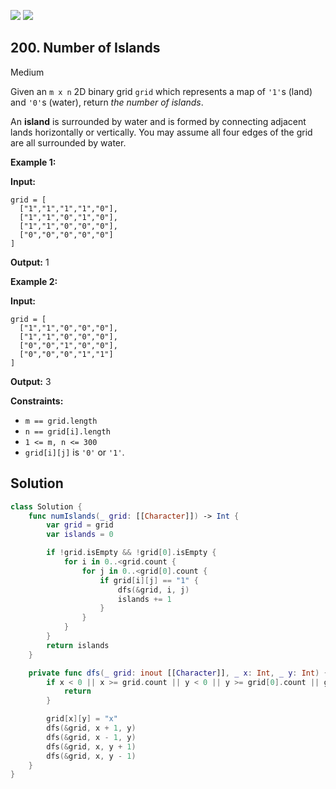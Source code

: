 [![](https://img.shields.io/github/stars/LeetCode-in-Swift/LeetCode-in-Swift?label=Stars&style=flat-square)](https://github.com/LeetCode-in-Swift/LeetCode-in-Swift)
[![](https://img.shields.io/github/forks/LeetCode-in-Swift/LeetCode-in-Swift?label=Fork%20me%20on%20GitHub%20&style=flat-square)](https://github.com/LeetCode-in-Swift/LeetCode-in-Swift/fork)

## 200\. Number of Islands

Medium

Given an `m x n` 2D binary grid `grid` which represents a map of `'1'`s (land) and `'0'`s (water), return _the number of islands_.

An **island** is surrounded by water and is formed by connecting adjacent lands horizontally or vertically. You may assume all four edges of the grid are all surrounded by water.

**Example 1:**

**Input:**

    grid = [
      ["1","1","1","1","0"],
      ["1","1","0","1","0"],
      ["1","1","0","0","0"],
      ["0","0","0","0","0"]
    ]

**Output:** 1 

**Example 2:**

**Input:**

    grid = [
      ["1","1","0","0","0"],
      ["1","1","0","0","0"],
      ["0","0","1","0","0"],
      ["0","0","0","1","1"]
    ]

**Output:** 3 

**Constraints:**

*   `m == grid.length`
*   `n == grid[i].length`
*   `1 <= m, n <= 300`
*   `grid[i][j]` is `'0'` or `'1'`.

## Solution

```swift
class Solution {
    func numIslands(_ grid: [[Character]]) -> Int {
        var grid = grid
        var islands = 0

        if !grid.isEmpty && !grid[0].isEmpty {
            for i in 0..<grid.count {
                for j in 0..<grid[0].count {
                    if grid[i][j] == "1" {
                        dfs(&grid, i, j)
                        islands += 1
                    }
                }
            }
        }
        return islands
    }

    private func dfs(_ grid: inout [[Character]], _ x: Int, _ y: Int) {
        if x < 0 || x >= grid.count || y < 0 || y >= grid[0].count || grid[x][y] != "1" {
            return
        }

        grid[x][y] = "x"
        dfs(&grid, x + 1, y)
        dfs(&grid, x - 1, y)
        dfs(&grid, x, y + 1)
        dfs(&grid, x, y - 1)
    }
}
```